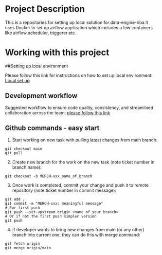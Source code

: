 # Project Description

This is a repositories for setting up local solution for data-engine-nba.It uses Docker to set up airflow application which includes a few containers like airflow scheduler, triggerer etc. 

# Working with this project


##Setting up local environment

Please follow this link for instructions on how to set up local environment: [Local set up](./docs/setting_up_local_environment.md)

## Development workflow
Suggested workflow to ensure code quality, consistency, and streamlined collaboration across the team: 
[please follow this link](./docs/development_workflow.md)


## Github commands - easy start

1. Start working on new task with pulling latest changes from  main branch:
```
git checkout main
git pull
```
2. Create new branch for the work on the new task (note ticket number in branch name):
```
git checkout -b MERCH-xxx_name_of_branch
```
3. Once work is completed, commit your change and push it to remote repository (note ticket number in commit message):
```
git add .
git commit -m "MERCH-xxx: meaningful message"
# For first push
git push --set-upstream origin <name of your branch> 
# Or if not the first push simpler version
git push
```
4. If developer wants to bring new changes from main (or any other) branch into current one, they can do this with merge command:
```
git fetch origin
git merge origin/main
```

